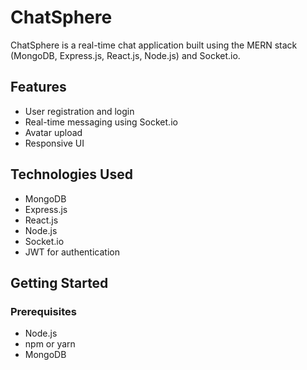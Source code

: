 # ChatSphere

ChatSphere is a real-time chat application built using the MERN stack (MongoDB, Express.js, React.js, Node.js) and Socket.io.

## Features

- User registration and login
- Real-time messaging using Socket.io
- Avatar upload
- Responsive UI

## Technologies Used

- MongoDB
- Express.js
- React.js
- Node.js
- Socket.io
- JWT for authentication

## Getting Started

### Prerequisites

- Node.js
- npm or yarn
- MongoDB
